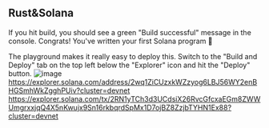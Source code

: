 ## Rust&Solana
If you hit build, you should see a green "Build successful" message in the console. Congrats! You've written your first Solana program 🎉

The playground makes it really easy to deploy this. Switch to the "Build and Deploy" tab on the top left below the "Explorer" icon and hit the "Deploy" button.
![image](https://user-images.githubusercontent.com/109158340/208464521-96964496-809a-4fb8-9459-6e0631013b62.png)
https://explorer.solana.com/address/2wq1ZiCUzxkWZzyog6LBJ56WY2enBHGSmhWkZgghPUiv?cluster=devnet
https://explorer.solana.com/tx/2RN1yTCh3d3UCdsiX26RvcGfcxaEGm8ZWWUmgrxxjqQ4X5nKwujx9Sn16rkbqrdSpMx1D7ojBZ8ZzjbTYHN1Ex88?cluster=devnet

